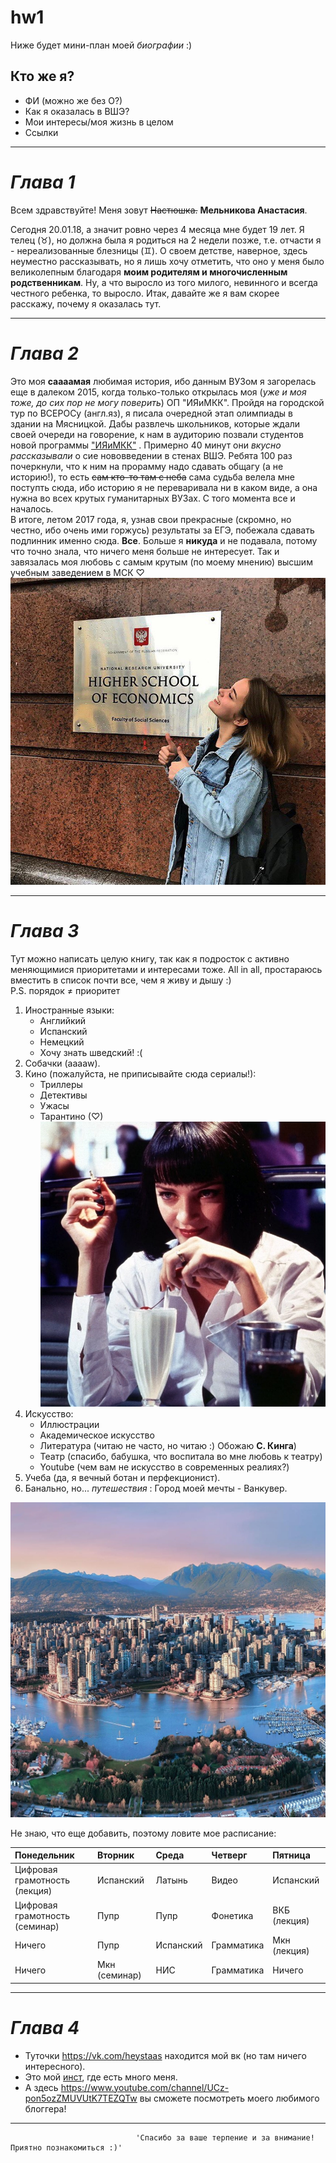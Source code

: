 # hw1
Ниже будет мини-план моей *биографии* :)

## Кто же я?
- ФИ (можно же без О?)
- Как я оказалась в ВШЭ?
- Мои интересы/моя жизнь в целом
- Ссылки
***

# *Глава 1*
Всем здравствуйте! Меня зовут ~~Настюшка.~~ **Мельникова Анастасия**. 

Сегодня 20.01.18, а значит ровно через 4 месяца мне будет 19 лет. Я телец (♉), но должна была я родиться на 2 недели позже, т.е. отчасти я - нереализованные блезницы (♊). О своем детстве, наверное, здесь неуместно рассказывать, но я лишь хочу отметить, что оно у меня было великолепным благодаря **моим родителям и многочисленным родственникам**. Ну, а что выросло из того милого, невинного и всегда честного ребенка, то выросло. Итак, давайте же я вам скорее расскажу, почему я оказалась тут. 
***

# *Глава 2*
Это моя **саааамая** любимая история, ибо данным ВУЗом я загорелась еще в далеком 2015, когда только-только открылась моя (*уже и моя тоже, до сих пор не могу поверить*) ОП "ИЯиМКК". Пройдя на городской тур по ВСЕРОСу (англ.яз), я писала очередной этап олимпиады в здании на Мясницкой. Дабы развлечь школьников, которые ждали своей очереди на говорение, к нам в аудиторию позвали студентов новой программы ["ИЯиМКК"](https://www.hse.ru/ba/lang/) . Примерно 40 минут они *вкусно рассказывали* о сие нововведении в стенах ВШЭ. Ребята 100 раз почеркнули, что к ним на прорамму надо сдавать общагу (а не историю!), то есть ~~сам кто-то там с неба~~ сама судьба велела мне поступть сюда, ибо историю я не переваривала ни в каком виде, а она нужна во всех крутых гуманитарных ВУЗах. С того момента все и началось.  
В итоге, летом 2017 года, я, узнав свои прекрасные (скромно, но честно, ибо очень ими горжусь) результаты за ЕГЭ, побежала сдавать подлинник именно сюда. **Все**. Больше  я **никуда** и не подавала, потому что точно знала, что ничего меня больше не интересует. Так и завязалась моя любовь с самым крутым (по моему мнению) высшим учебным заведением в МСК ♡
![Счатливый хомяк](2pE7wD-hpgc.jpg)
***

# *Глава 3*
Тут можно написать целую книгу, так как я подросток с активно меняющимися приоритетами и интересами тоже. All in all, простараюсь вместить в список почти все, чем я живу и дышу :)  
P.S. порядок ≠ приоритет

1. Иностранные языки:
    * Английкий
    * Испанский
    * Немецкий
    * Хочу знать шведский! :(
2. Собачки (aaaaw).
3. Кино (пожалуйста, не приписывайте сюда сериалы!):
    * Триллеры
    * Детективы
    * Ужасы
    * Тарантино (♡)
![Это мой самый любимый фильм](GAC_PulpFiction.jpg)   
4. Искусство:
    * Иллюстрации
    * Академическое искусство
    * Литература (читаю не часто, но читаю :) Обожаю **С. Кинга**)
    * Театр (спасибо, бабушка, что воспитала во мне любовь к театру)
    * Youtube (чем вам не искусство в современных реалиях?)
5. Учеба (да, я вечный ботан и перфекционист).
6. Банально, но... *путешествия* : 
Город моей мечты - Ванкувер.

![Ванкувер](kanada_9.jpg)

Не знаю, что еще добавить, поэтому ловите мое расписание:


| Понедельник  | Вторник   | Среда  | Четверг | Пятница | 
| :----------- | :---------- | :---------- | :---------- | :---------- |
| Цифровая грамотность (лекция) | Испанский |  Латынь | Видео | Испанский |
| Цифровая грамотность (семинар)| Пупр | Пупр | Фонетика | ВКБ (лекция) |
| Ничего | Пупр | Испанский | Грамматика | Мкн (лекция) |
| Ничего | Мкн (семинар) | НИС | Грамматика | Ничего |
***

# *Глава 4*

- Туточки <https://vk.com/heystaas> находится мой вк (но там ничего интересного).
- Это мой [инст](https://www.instagram.com/nastyamilll/?hl=ru), где есть много меня.
- А здесь <https://www.youtube.com/channel/UCz-pon5ozZMUVUtK7TEZQTw> вы сможете посмотреть моего любимого блоггера!
***

                                'Спасибо за ваше терпение и за внимание! Приятно познакомиться :)'
